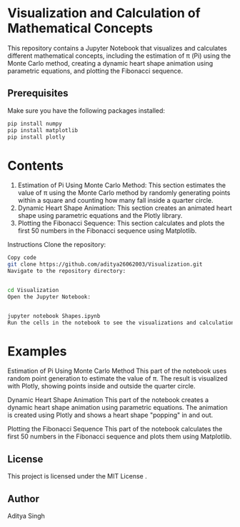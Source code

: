 # Visualization and Calculation of Mathematical Concepts

This repository contains a Jupyter Notebook that visualizes and calculates different mathematical concepts, including the estimation of π (Pi) using the Monte Carlo method, creating a dynamic heart shape animation using parametric equations, and plotting the Fibonacci sequence.

## Prerequisites

Make sure you have the following packages installed:

```sh
pip install numpy
pip install matplotlib
pip install plotly
```
# Contents
1. Estimation of Pi Using Monte Carlo Method:
This section estimates the value of π using the Monte Carlo method by randomly generating points within a square and counting how many fall inside a quarter circle.
2. Dynamic Heart Shape Animation:
This section creates an animated heart shape using parametric equations and the Plotly library.
3. Plotting the Fibonacci Sequence:
This section calculates and plots the first 50 numbers in the Fibonacci sequence using Matplotlib.

Instructions
Clone the repository:

```sh
Copy code
git clone https://github.com/aditya26062003/Visualization.git
Navigate to the repository directory:
```
```sh

cd Visualization
Open the Jupyter Notebook:
```
```sh

jupyter notebook Shapes.ipynb
Run the cells in the notebook to see the visualizations and calculations.
```
# Examples
Estimation of Pi Using Monte Carlo Method
This part of the notebook uses random point generation to estimate the value of π. The result is visualized with Plotly, showing points inside and outside the quarter circle.

Dynamic Heart Shape Animation
This part of the notebook creates a dynamic heart shape animation using parametric equations. The animation is created using Plotly and shows a heart shape "popping" in and out.

Plotting the Fibonacci Sequence
This part of the notebook calculates the first 50 numbers in the Fibonacci sequence and plots them using Matplotlib.

## License
This project is licensed under the MIT License .

## Author
Aditya Singh


